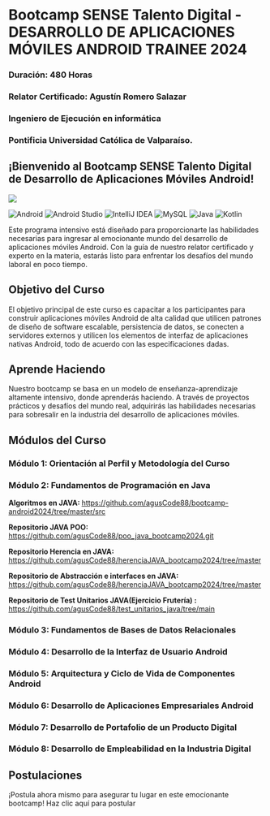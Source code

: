 # Bootcamp SENSE Talento Digital - DESARROLLO DE APLICACIONES MÓVILES ANDROID TRAINEE 2024
### Duración: 480 Horas

### Relator Certificado: Agustín Romero Salazar 

### Ingeniero de Ejecución en informática

### Pontificia Universidad Católica de Valparaíso.


## ¡Bienvenido al Bootcamp SENSE Talento Digital de Desarrollo de Aplicaciones Móviles Android!

 <p align="left">
   <img src="https://img.shields.io/badge/STATUS-EN%20DESAROLLO-green">
 </p>

 ![Android](https://img.shields.io/badge/Android-3DDC84?style=for-the-badge&logo=android&logoColor=white)
 ![Android Studio](https://img.shields.io/badge/android%20studio-346ac1?style=for-the-badge&logo=android%20studio&logoColor=white)
 ![IntelliJ IDEA](https://img.shields.io/badge/IntelliJIDEA-000000.svg?style=for-the-badge&logo=intellij-idea&logoColor=white)
 ![MySQL](https://img.shields.io/badge/mysql-4479A1.svg?style=for-the-badge&logo=mysql&logoColor=white)
 ![Java](https://img.shields.io/badge/java-%23ED8B00.svg?style=for-the-badge&logo=openjdk&logoColor=white)
 ![Kotlin](https://img.shields.io/badge/kotlin-%237F52FF.svg?style=for-the-badge&logo=kotlin&logoColor=white)

Este programa intensivo está diseñado para proporcionarte las habilidades necesarias para ingresar al emocionante mundo del desarrollo de aplicaciones móviles Android. Con la guía de nuestro relator certificado y experto en la materia, estarás listo para enfrentar los desafíos del mundo laboral en poco tiempo.

## Objetivo del Curso

El objetivo principal de este curso es capacitar a los participantes para construir aplicaciones móviles Android de alta calidad que utilicen patrones de diseño de software escalable, persistencia de datos, se conecten a servidores externos y utilicen los elementos de interfaz de aplicaciones nativas Android, todo de acuerdo con las especificaciones dadas.

## Aprende Haciendo

Nuestro bootcamp se basa en un modelo de enseñanza-aprendizaje altamente intensivo, donde aprenderás haciendo. A través de proyectos prácticos y desafíos del mundo real, adquirirás las habilidades necesarias para sobresalir en la industria del desarrollo de aplicaciones móviles.

## Módulos del Curso

### Módulo 1: Orientación al Perfil y Metodología del Curso

### Módulo 2: Fundamentos de Programación en Java

<strong>Algoritmos en JAVA: </strong>
https://github.com/agusCode88/bootcamp-android2024/tree/master/src

<strong>Repositorio JAVA POO: </strong>
https://github.com/agusCode88/poo_java_bootcamp2024.git

<strong>Repositorio Herencia en JAVA: </strong>
https://github.com/agusCode88/herenciaJAVA_bootcamp2024/tree/master

<strong>Repositorio de Abstracción e interfaces en JAVA: </strong>
https://github.com/agusCode88/herenciaJAVA_bootcamp2024/tree/master

<strong>Repositorio de Test Unitarios JAVA(Ejercicio Frutería) : </strong>
https://github.com/agusCode88/test_unitarios_java/tree/main

### Módulo 3: Fundamentos de Bases de Datos Relacionales

### Módulo 4: Desarrollo de la Interfaz de Usuario Android

### Módulo 5: Arquitectura y Ciclo de Vida de Componentes Android

### Módulo 6: Desarrollo de Aplicaciones Empresariales Android

### Módulo 7: Desarrollo de Portafolio de un Producto Digital

### Módulo 8: Desarrollo de Empleabilidad en la Industria Digital

## Postulaciones

¡Postula ahora mismo para asegurar tu lugar en este emocionante bootcamp! Haz clic aquí para postular


